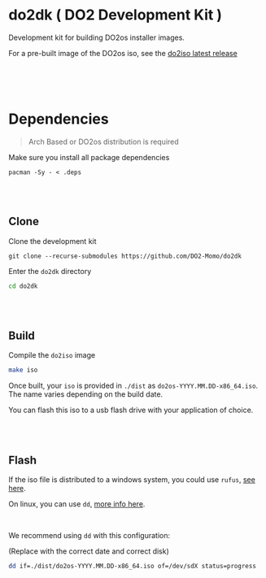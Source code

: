 # do2dk ( DO2 Development Kit )

Development kit for building DO2os installer images.

For a pre-built image of the DO2os iso, see the [do2iso latest release](https://github.com/DO2-Momo/do2iso/releases/latest)


<br/>

<br/>
<br/>

# Dependencies

> Arch Based or DO2os distribution is required

Make sure you install all package dependencies

```
pacman -Sy - < .deps
```

<br/>
<br/>

## Clone

Clone the development kit

```
git clone --recurse-submodules https://github.com/DO2-Momo/do2dk
```

Enter the `do2dk` directory

```sh
cd do2dk
```

<br/>
<br/>


## Build

Compile the `do2iso` image

```sh
make iso
```

Once built, your `iso` is provided in `./dist` as `do2os-YYYY.MM.DD-x86_64.iso`. The name varies depending on the build date.

You can flash this iso to a usb flash drive with your application of choice.

<br/>
<br/>

## Flash


If the iso file is distributed to a windows system, you could use `rufus`, [see here](https://rufus.ie/en).



On linux, you can use `dd`, [more info here](https://linux.die.net/man/1/dd).



<br/>

We recommend using `dd` with this configuration:

(Replace with the correct date and correct disk)

```sh
dd if=./dist/do2os-YYYY.MM.DD-x86_64.iso of=/dev/sdX status=progress
```